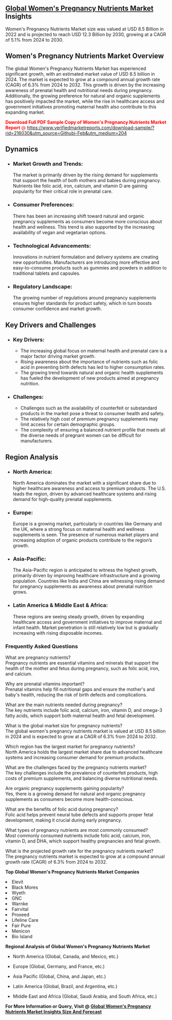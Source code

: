 <h2><a href="https://www.verifiedmarketreports.com/download-sample/?rid=216030&amp;utm_source=Githubj&amp;utm_medium=204" target="_blank">Global Women's Pregnancy Nutrients Market</a> Insights</h2><p>Women's Pregnancy Nutrients Market size was valued at USD 8.5 Billion in 2022 and is projected to reach USD 12.3 Billion by 2030, growing at a CAGR of 5.1% from 2024 to 2030.</p><p><h2>Women's Pregnancy Nutrients Market Overview</h2> <p>The global Women's Pregnancy Nutrients Market has experienced significant growth, with an estimated market value of USD 8.5 billion in 2024. The market is expected to grow at a compound annual growth rate (CAGR) of 6.3% from 2024 to 2032. This growth is driven by the increasing awareness of prenatal health and nutritional needs during pregnancy. Additionally, the growing preference for natural and organic supplements has positively impacted the market, while the rise in healthcare access and government initiatives promoting maternal health also contribute to this expanding market.</p> <p><p><span class=""><span style="color: #ff0000;"><strong>Download Full PDF Sample Copy of Women's Pregnancy Nutrients Market Report</strong> @ </span><a href="https://www.verifiedmarketreports.com/download-sample/?rid=216030&amp;utm_source=Githubj-Feb&amp;utm_medium=204" target="_blank">https://www.verifiedmarketreports.com/download-sample/?rid=216030&amp;utm_source=Githubj-Feb&amp;utm_medium=204</a></span></p></p> <h2>Dynamics</h2> <ul> <li><h3>Market Growth and Trends:</h3> The market is primarily driven by the rising demand for supplements that support the health of both mothers and babies during pregnancy. Nutrients like folic acid, iron, calcium, and vitamin D are gaining popularity for their critical role in prenatal care.</li> <li><h3>Consumer Preferences:</h3> There has been an increasing shift toward natural and organic pregnancy supplements as consumers become more conscious about health and wellness. This trend is also supported by the increasing availability of vegan and vegetarian options.</li> <li><h3>Technological Advancements:</h3> Innovations in nutrient formulation and delivery systems are creating new opportunities. Manufacturers are introducing more effective and easy-to-consume products such as gummies and powders in addition to traditional tablets and capsules.</li> <li><h3>Regulatory Landscape:</h3> The growing number of regulations around pregnancy supplements ensures higher standards for product safety, which in turn boosts consumer confidence and market growth.</li> </ul> <h2>Key Drivers and Challenges</h2> <ul> <li><h3>Key Drivers:</h3> <ul> <li>The increasing global focus on maternal health and prenatal care is a major factor driving market growth.</li> <li>Rising awareness about the importance of nutrients such as folic acid in preventing birth defects has led to higher consumption rates.</li> <li>The growing trend towards natural and organic health supplements has fueled the development of new products aimed at pregnancy nutrition.</li> </ul> </li> <li><h3>Challenges:</h3> <ul> <li>Challenges such as the availability of counterfeit or substandard products in the market pose a threat to consumer health and safety.</li> <li>The relatively high cost of premium pregnancy supplements may limit access for certain demographic groups.</li> <li>The complexity of ensuring a balanced nutrient profile that meets all the diverse needs of pregnant women can be difficult for manufacturers.</li> </ul> </li> </ul> <h2>Region Analysis</h2> <ul> <li><h3>North America:</h3> North America dominates the market with a significant share due to higher healthcare awareness and access to premium products. The U.S. leads the region, driven by advanced healthcare systems and rising demand for high-quality prenatal supplements.</li> <li><h3>Europe:</h3> Europe is a growing market, particularly in countries like Germany and the UK, where a strong focus on maternal health and wellness supplements is seen. The presence of numerous market players and increasing adoption of organic products contribute to the region’s growth.</li> <li><h3>Asia-Pacific:</h3> The Asia-Pacific region is anticipated to witness the highest growth, primarily driven by improving healthcare infrastructure and a growing population. Countries like India and China are witnessing rising demand for pregnancy supplements as awareness about prenatal nutrition grows.</li> <li><h3>Latin America & Middle East & Africa:</h3> These regions are seeing steady growth, driven by expanding healthcare access and government initiatives to improve maternal and infant health. Market penetration is still relatively low but is gradually increasing with rising disposable incomes.</li> </ul> <h3>Frequently Asked Questions</h3> <p>What are pregnancy nutrients? <br>Pregnancy nutrients are essential vitamins and minerals that support the health of the mother and fetus during pregnancy, such as folic acid, iron, and calcium.</p> <p>Why are prenatal vitamins important? <br>Prenatal vitamins help fill nutritional gaps and ensure the mother's and baby's health, reducing the risk of birth defects and complications.</p> <p>What are the main nutrients needed during pregnancy? <br>The key nutrients include folic acid, calcium, iron, vitamin D, and omega-3 fatty acids, which support both maternal health and fetal development.</p> <p>What is the global market size for pregnancy nutrients? <br>The global women's pregnancy nutrients market is valued at USD 8.5 billion in 2024 and is expected to grow at a CAGR of 6.3% from 2024 to 2032.</p> <p>Which region has the largest market for pregnancy nutrients? <br>North America holds the largest market share due to advanced healthcare systems and increasing consumer demand for premium products.</p> <p>What are the challenges faced by the pregnancy nutrients market? <br>The key challenges include the prevalence of counterfeit products, high costs of premium supplements, and balancing diverse nutritional needs.</p> <p>Are organic pregnancy supplements gaining popularity? <br>Yes, there is a growing demand for natural and organic pregnancy supplements as consumers become more health-conscious.</p> <p>What are the benefits of folic acid during pregnancy? <br>Folic acid helps prevent neural tube defects and supports proper fetal development, making it crucial during early pregnancy.</p> <p>What types of pregnancy nutrients are most commonly consumed? <br>Most commonly consumed nutrients include folic acid, calcium, iron, vitamin D, and DHA, which support healthy pregnancies and fetal growth.</p> <p>What is the projected growth rate for the pregnancy nutrients market? <br>The pregnancy nutrients market is expected to grow at a compound annual growth rate (CAGR) of 6.3% from 2024 to 2032.</p> </p><p><strong>Top Global Women's Pregnancy Nutrients Market Companies</strong></p><div data-test-id=""><p><li>Elevit</li><li> Black Mores</li><li> Wyeth</li><li> GNC</li><li> Warnke</li><li> Fairvital</li><li> Proxeed</li><li> Lifeline Care</li><li> Fair Pure</li><li> Menicon</li><li> Bio Island</li></p><div><strong>Regional Analysis of&nbsp;Global Women's Pregnancy Nutrients Market</strong></div><ul><li dir="ltr"><p dir="ltr">North America&nbsp;(Global, Canada, and Mexico, etc.)</p></li><li dir="ltr"><p dir="ltr">Europe (Global, Germany, and France, etc.)</p></li><li dir="ltr"><p dir="ltr">Asia Pacific&nbsp;(Global, China, and Japan, etc.)</p></li><li dir="ltr"><p dir="ltr">Latin America&nbsp;(Global, Brazil, and Argentina, etc.)</p></li><li dir="ltr">Middle East and Africa&nbsp;(Global, Saudi Arabia, and South Africa, etc.)</li></ul><p><strong>For More Information or Query, Visit @&nbsp;</strong><strong><a href="https://www.verifiedmarketreports.com/product/women-s-pregnancy-nutrients-market/?utm_source=Githubj&amp;utm_medium=204" target="_blank">Global Women's Pregnancy Nutrients Market Insights Size And Forecast</a></strong></p></div>
